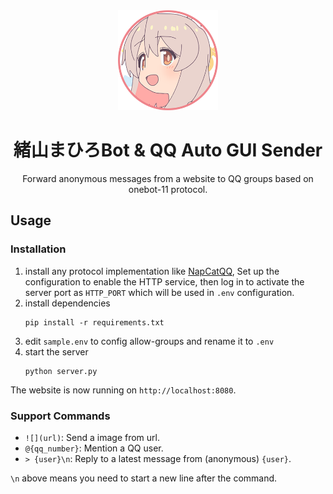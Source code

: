 <div align="center">
   <img width="160" src="asset/mahiro.png" alt="logo"></br>

# 緒山まひろBot & QQ Auto GUI Sender

Forward anonymous messages from a website to QQ groups based on onebot-11 protocol.

</div>

## Usage

### Installation

1. install any protocol implementation like [NapCatQQ](https://github.com/NapNeko/NapCatQQ), Set up the configuration to enable the HTTP service, then log in to activate the server port as `HTTP_PORT` which will be used in `.env` configuration.
2. install dependencies
   ```shell
   pip install -r requirements.txt
   ```
3. edit `sample.env` to config allow-groups and rename it to `.env`
4. start the server
   ```shell
   python server.py
   ```

The website is now running on `http://localhost:8080`.

### Support Commands

- `![](url)`: Send a image from url.
- `@{qq_number}`: Mention a QQ user.
- `> {user}\n`: Reply to a latest message from (anonymous) `{user}`.

`\n` above means you need to start a new line after the command.